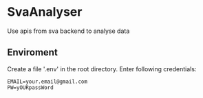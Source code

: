 # SvaAnalyser
Use apis from sva backend to analyse data

## Enviroment
Create a file '.env' in the root directory. Enter following credentials:
```
EMAIL=your.email@gmail.com
PW=yOURpassWord
```